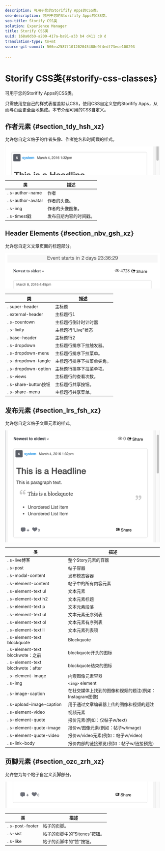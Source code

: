 ```yaml
---
description: 可用于您的Storifify Apps的CSS类。
seo-description: 可用于您的Storifify Apps的CSS类。
seo-title: Storify CSS类
solution: Experience Manager
title: Storify CSS类
uuid: 168a0db0-a209-417a-ba91-a33 b4 d411 c8 d
translation-type: tm+mt
source-git-commit: 566ea2587f101202045488e9f4edf73ece100293

---
```



# Storify CSS类{#storify-css-classes}

可用于您的Storifify Apps的CSS类。

只需使用您自己的样式表覆盖默认CSS，使用CSS自定义您的Storifify Apps，从而与页面更全面地集成。本节介绍可用的CSS自定义。

## 作者元素 {#section_tdy_hsh_xz}

允许您自定义帖子的作者头像、作者姓名和时间戳的样式。

![](assets/StorifyAuthorCSS.png)

| 类 | 描述 |
|---|---|
| . s-author-name | 作者 |
| . s-author-avatar | 作者的头像。 |
| . s-img | 作者的头像图象。 |
| . s-timest戳 | 发布日期内容的时间戳。 |

## Header Elements {#section_nbv_gsh_xz}

允许您自定义文章页面的标题部分。

![](assets/StorifyHeaderCSS-countdown-1.png)

| **类** | **描述** |
|---|---|
| . super-header | 主标题 |
| . external-header | 主标题行1 |
| . s-countown | 主标题行倒计时计时器 |
| . s-lixity | 主标题行“Live”状态 |
| . base-header | 主标题行2 |
| . s-dropdown | 主标题行排序下拉触发器。 |
| . s-dropdown-menu | 主标题行排序下拉菜单。 |
| . s-dropdown-tangle | 主标题行排序下拉菜单尖角。 |
| . s-dropdown-option | 主标题行排序下拉菜单项。 |
| . s-views | 主标题行的查看次数。 |
| . s-share-button按钮 | 主标题行共享按钮。 |
| . s-share-menu | 主标题行共享菜单。 |

## 发布元素 {#section_lrs_fsh_xz}

允许您自定义帖子文章元素的样式。

![](assets/StorifyPostCSS.png)

| **类** | **描述** |
|---|---|
| . s-live博客 | 整个Story元素的容器 |
| . s-post | 帖子容器 |
| . s-modal-content | 发布模态容器 |
| . s-element-content | 帖子中的所有内容元素 |
| . s-element-text ul | 文本元素 |
| . s-element-text h2 | 文本元素标题 |
| . s-element-text p | 文本元素段落 |
| . s-element-text ul | 文本元素无序列表 |
| . s-element-text ol | 文本元素有序列表 |
| . s-element-text li | 文本元素列表项 |
| . s-element-text blockquote | Blockquote |
| . s-element-text blockwote：之前 | blockquote开头的图标 |
| . s-element-text blockwote：after | blockquote结束的图标 |
| . s-element-image | 内嵌图像元素容器 |
| . s-img | `<img>` element |
| . s-image-caption | 在社交媒体上找到的图像和视频的题注(例如：Instagram图像) |
| . s-upload-image-caption | 用于通过文章编辑器上传的图像和视频的题注 |
| . s-element-video | 视频元素 |
| . s-element-quote | 报价元素(例如：仅帖子w/text) |
| . s-element-quote-image | 报价w/图像元素(例如：帖子w/image) |
| . s-element-quote-video | 报价w/video元素(例如：帖子w/video) |
| . s-link-body | 报价内部的链接预览(例如：帖子w/链接预览) |

## 页脚元素 {#section_ozc_zrh_xz}

允许您为每个帖子自定义页脚部分。

![](assets/storify_CSS_footer.png)

| **类** | **描述** |
|---|---|
| . s-post-footer | 帖子的页脚。 |
| . s-sist | 帖子的页脚中的“Sitenes”按钮。 |
| . s-like | 帖子的页脚中的“赞”按钮。 |
